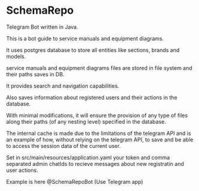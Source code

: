 # SchemaRepo
Telegram Bot written in Java.

This is a bot guide to service manuals and equipment diagrams.

It uses postgres database to store all entities like sections, brands and models.

service manuals and equipment diagrams files are stored in file system and their paths saves in DB.

It provides search and navigation capabilities.

Also saves information about registered users and their actions in the database.

With minimal modifications, it will ensure the provision of any type of files along their paths (of any nesting level) specified in the database.

The internal cache is made due to the limitations of the telegram API and is an example of how, without relying on the telegram API, to save and be able to access the session data of the current user.

Set in src/main/resources/application.yaml
your token and comma separated admin chatIds to recieve messages about new registratin and user actions.

Example is here @SchemaRepoBot (Use Telegram app)
